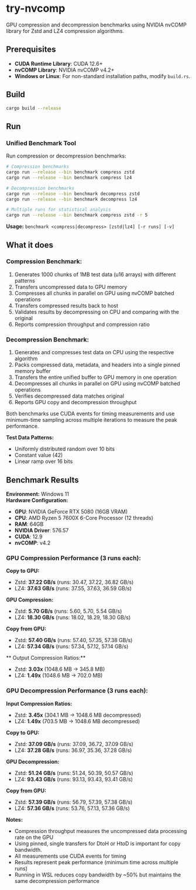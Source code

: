 # try-nvcomp

GPU compression and decompression benchmarks using NVIDIA nvCOMP library for Zstd and LZ4 compression algorithms.

## Prerequisites

- **CUDA Runtime Library**: CUDA 12.6+ 
- **nvCOMP Library**: NVIDIA nvCOMP v4.2+ 
- **Windows or Linux**: For non-standard installation paths, modify `build.rs`.

## Build

```bash
cargo build --release
```

## Run

### Unified Benchmark Tool

Run compression or decompression benchmarks:

```bash
# Compression benchmarks
cargo run --release --bin benchmark compress zstd
cargo run --release --bin benchmark compress lz4

# Decompression benchmarks  
cargo run --release --bin benchmark decompress zstd
cargo run --release --bin benchmark decompress lz4

# Multiple runs for statistical analysis
cargo run --release --bin benchmark compress zstd -r 5
```

**Usage:** `benchmark <compress|decompress> [zstd|lz4] [-r runs] [-v]`

## What it does

### Compression Benchmark:
1. Generates 1000 chunks of 1MB test data (u16 arrays) with different patterns
2. Transfers uncompressed data to GPU memory
3. Compresses all chunks in parallel on GPU using nvCOMP batched operations
4. Transfers compressed results back to host
5. Validates results by decompressing on CPU and comparing with the original
6. Reports compression throughput and compression ratio

### Decompression Benchmark:
1. Generates and compresses test data on CPU using the respective algorithm
2. Packs compressed data, metadata, and headers into a single pinned memory buffer
3. Transfers the entire unified buffer to GPU memory in one operation
4. Decompresses all chunks in parallel on GPU using nvCOMP batched operations
5. Verifies decompressed data matches original
6. Reports GPU copy and decompression throughput

Both benchmarks use CUDA events for timing measurements and use minimum-time 
sampling across multiple iterations to measure the peak performance.

**Test Data Patterns:**
- Uniformly distributed random over 10 bits
- Constant value (42)
- Linear ramp over 16 bits

## Benchmark Results

**Environment:** Windows 11  
**Hardware Configuration:**
- **GPU**: NVIDIA GeForce RTX 5080 (16GB VRAM)
- **CPU**: AMD Ryzen 5 7600X 6-Core Processor (12 threads)
- **RAM**: 64GB
- **NVIDIA Driver**: 576.57
- **CUDA**: 12.9
- **nvCOMP**: v4.2

### GPU Compression Performance (3 runs each):

**Copy to GPU:**
- Zstd: **37.22 GB/s** (runs: 30.47, 37.22, 36.82 GB/s)
- LZ4: **37.63 GB/s** (runs: 37.55, 37.63, 36.59 GB/s)

**GPU Compression:**
- Zstd: **5.70 GB/s** (runs: 5.60, 5.70, 5.54 GB/s)
- LZ4: **18.30 GB/s** (runs: 18.02, 18.29, 18.30 GB/s)

**Copy from GPU:**
- Zstd: **57.40 GB/s** (runs: 57.40, 57.35, 57.38 GB/s)
- LZ4: **57.34 GB/s** (runs: 57.34, 57.12, 57.14 GB/s)

** Output Compression Ratios:**
- Zstd: **3.03x** (1048.6 MB → 345.8 MB)
- LZ4: **1.49x** (1048.6 MB → 702.0 MB)

### GPU Decompression Performance (3 runs each):

**Input Compression Ratios:**
- Zstd: **3.45x** (304.1 MB → 1048.6 MB decompressed)
- LZ4: **1.49x** (703.5 MB → 1048.6 MB decompressed)

**Copy to GPU:**
- Zstd: **37.09 GB/s** (runs: 37.09, 36.72, 37.09 GB/s)
- LZ4: **37.28 GB/s** (runs: 36.97, 35.36, 37.28 GB/s)

**GPU Decompression:**
- Zstd: **51.24 GB/s** (runs: 51.24, 50.39, 50.57 GB/s)
- LZ4: **93.43 GB/s** (runs: 93.13, 93.43, 93.41 GB/s)

**Copy from GPU:**
- Zstd: **57.39 GB/s** (runs: 56.79, 57.39, 57.38 GB/s)
- LZ4: **57.36 GB/s** (runs: 53.76, 57.13, 57.36 GB/s)

**Notes:**
- Compression throughput measures the uncompressed data processing rate on the GPU
- Using pinned, single transfers for DtoH or HtoD is important for copy bandwidth.
- All measurements use CUDA events for timing
- Results represent peak performance (minimum time across multiple runs)
- Running in WSL reduces copy bandwidth by ~50% but maintains the same decompression performance


